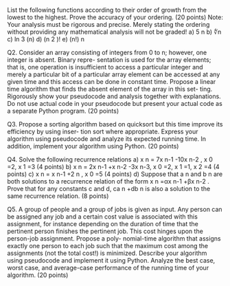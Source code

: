 List the following functions according to their order of growth from the lowest to the highest. Prove
the accuracy of your ordering. (20 points)
Note: Your analysis must be rigorous and precise. Merely stating the ordering without providing any
mathematical analysis will not be graded!
a) 5 n
b) ∜n
c) ln 3 (n)
d) (n 2 )!
e) (n!) n

Q2. Consider an array consisting of integers from 0 to n; however, one integer is absent. Binary repre-
sentation is used for the array elements; that is, one operation is insufficient to access a particular integer and
merely a particular bit of a particular array element can be accessed at any given time and this access can be
done in constant time. Propose a linear time algorithm that finds the absent element of the array in this set-
ting. Rigorously show your pseudocode and analysis together with explanations. Do not use actual code in
your pseudocode but present your actual code as a separate Python program. (20 points)


Q3. Propose a sorting algorithm based on quicksort but this time improve its efficiency by using inser-
tion sort where appropriate. Express your algorithm using pseudocode and analyze its expected running
time. In addition, implement your algorithm using Python. (20 points)


Q4. Solve the following recurrence relations
a) x n = 7x n-1 -10x n-2 , x 0 =2, x 1 =3 (4 points)
b) x n = 2x n-1 +x n-2 -3x n-3, x 0 =2, x 1 =1, x 2 =4 (4 points)
c) x n = x n-1 +2 n , x 0 =5 (4 points)
d) Suppose that a n and b n are both solutions to a recurrence relation of the form x n =αx n-1 +βx n-2 . Prove
that for any constants c and d, ca n +db n is also a solution to the same recurrence relation. (8 points)


Q5. A group of people and a group of jobs is given as input. Any person can be assigned any job and a
certain cost value is associated with this assignment, for instance depending on the duration of time that the
pertinent person finishes the pertinent job. This cost hinges upon the person-job assignment. Propose a poly-
nomial-time algorithm that assigns exactly one person to each job such that the maximum cost among the
assignments (not the total cost!) is minimized. Describe your algorithm using pseudocode and implement it
using Python. Analyze the best case, worst case, and average-case performance of the running time of your
algorithm. (20 points)
